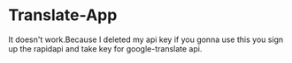 # Translate-App
 It doesn't work.Because I deleted my api key if you gonna use this you sign up the rapidapi and take key for google-translate api.
